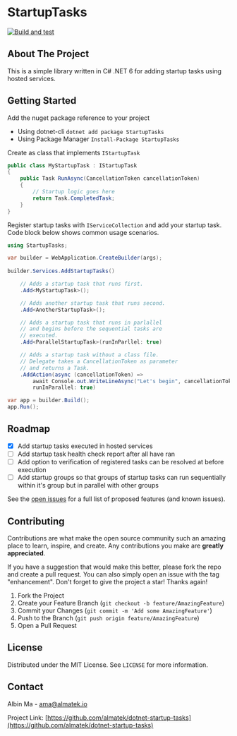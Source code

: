 # StartupTasks
[![Build and test](https://github.com/almatek/dotnet-startup-tasks/actions/workflows/build-and-test.yml/badge.svg)](https://github.com/almatek/dotnet-startup-tasks/actions/workflows/build-and-test.yml)
## About The Project
This is a simple library written in C# .NET 6 for adding startup tasks using hosted services.

## Getting Started
Add the nuget package reference to your project

* Using dotnet-cli `dotnet add package StartupTasks`
* Using Package Manager `Install-Package StartupTasks`

Create as class that implements `IStartupTask`
```csharp
public class MyStartupTask : IStartupTask
{
    public Task RunAsync(CancellationToken cancellationToken)
    {
        // Startup logic goes here
        return Task.CompletedTask;
    }
}
```

Register startup tasks with `IServiceCollection` and add your startup task. Code block below shows common usage scenarios.
```csharp
using StartupTasks;

var builder = WebApplication.CreateBuilder(args);
    
builder.Services.AddStartupTasks()

    // Adds a startup task that runs first.
    .Add<MyStartupTask>(); 

    // Adds another startup task that runs second.
    .Add<AnotherStartupTask>();

    // Adds a startup task that runs in parlallel
    // and begins before the sequential tasks are
    // executed.
    .Add<ParallelStartupTask>(runInParllel: true)

    // Adds a startup task without a class file.
    // Delegate takes a CancellationToken as parameter
    // and returns a Task.
    .AddAction(async (cancellationToken) => 
        await Console.out.WriteLineAsync("Let's begin", cancellationToken),
        runInParallel: true)

var app = builder.Build();
app.Run();
```


<!-- ROADMAP -->
## Roadmap

- [x] Add startup tasks executed in hosted services
- [ ] Add startup task health check report after all have ran
- [ ] Add option to verification of registered tasks can be resolved at before execution 
- [ ] Add startup groups so that groups of startup tasks can run sequentially within it's group but in parallel with other groups

See the [open issues](https://github.com/almatek/dotnet-startup-tasks/issues) for a full list of proposed features (and known issues).

## Contributing

Contributions are what make the open source community such an amazing place to learn, inspire, and create. Any contributions you make are **greatly appreciated**.

If you have a suggestion that would make this better, please fork the repo and create a pull request. You can also simply open an issue with the tag "enhancement".
Don't forget to give the project a star! Thanks again!

1. Fork the Project
2. Create your Feature Branch (`git checkout -b feature/AmazingFeature`)
3. Commit your Changes (`git commit -m 'Add some AmazingFeature'`)
4. Push to the Branch (`git push origin feature/AmazingFeature`)
5. Open a Pull Request

## License

Distributed under the MIT License. See `LICENSE` for more information.

## Contact

Albin Ma - ama@almatek.io

Project Link: [https://github.com/almatek/dotnet-startup-tasks](https://github.com/almatek/dotnet-startup-tasks)
